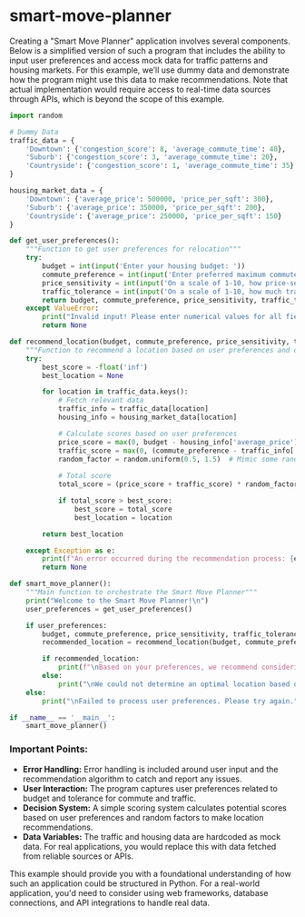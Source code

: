 # smart-move-planner

Creating a "Smart Move Planner" application involves several components. Below is a simplified version of such a program that includes the ability to input user preferences and access mock data for traffic patterns and housing markets. For this example, we’ll use dummy data and demonstrate how the program might use this data to make recommendations. Note that actual implementation would require access to real-time data sources through APIs, which is beyond the scope of this example.

```python
import random

# Dummy Data
traffic_data = {
    'Downtown': {'congestion_score': 8, 'average_commute_time': 40},
    'Suburb': {'congestion_score': 3, 'average_commute_time': 20},
    'Countryside': {'congestion_score': 1, 'average_commute_time': 35}
}

housing_market_data = {
    'Downtown': {'average_price': 500000, 'price_per_sqft': 300},
    'Suburb': {'average_price': 350000, 'price_per_sqft': 200},
    'Countryside': {'average_price': 250000, 'price_per_sqft': 150}
}

def get_user_preferences():
    """Function to get user preferences for relocation"""
    try:
        budget = int(input('Enter your housing budget: '))
        commute_preference = int(input('Enter preferred maximum commute time (minutes): '))
        price_sensitivity = int(input('On a scale of 1-10, how price-sensitive are you? '))
        traffic_tolerance = int(input('On a scale of 1-10, how much traffic can you tolerate? '))
        return budget, commute_preference, price_sensitivity, traffic_tolerance
    except ValueError:
        print("Invalid input! Please enter numerical values for all fields.")
        return None

def recommend_location(budget, commute_preference, price_sensitivity, traffic_tolerance):
    """Function to recommend a location based on user preferences and data"""
    try:
        best_score = -float('inf')
        best_location = None

        for location in traffic_data.keys():
            # Fetch relevant data
            traffic_info = traffic_data[location]
            housing_info = housing_market_data[location]

            # Calculate scores based on user preferences
            price_score = max(0, budget - housing_info['average_price']) * price_sensitivity
            traffic_score = max(0, (commute_preference - traffic_info['average_commute_time'])) * traffic_tolerance
            random_factor = random.uniform(0.5, 1.5)  # Mimic some randomness in the decision, for unpredictability
            
            # Total score
            total_score = (price_score + traffic_score) * random_factor

            if total_score > best_score:
                best_score = total_score
                best_location = location

        return best_location

    except Exception as e:
        print(f"An error occurred during the recommendation process: {e}")
        return None

def smart_move_planner():
    """Main function to orchestrate the Smart Move Planner"""
    print("Welcome to the Smart Move Planner!\n")
    user_preferences = get_user_preferences()

    if user_preferences:
        budget, commute_preference, price_sensitivity, traffic_tolerance = user_preferences
        recommended_location = recommend_location(budget, commute_preference, price_sensitivity, traffic_tolerance)

        if recommended_location:
            print(f"\nBased on your preferences, we recommend considering relocating to {recommended_location}.")
        else:
            print("\nWe could not determine an optimal location based on the provided information.")
    else:
        print("\nFailed to process user preferences. Please try again.")

if __name__ == '__main__':
    smart_move_planner()
```

### Important Points:
- **Error Handling:** Error handling is included around user input and the recommendation algorithm to catch and report any issues.
- **User Interaction:** The program captures user preferences related to budget and tolerance for commute and traffic.
- **Decision System:** A simple scoring system calculates potential scores based on user preferences and random factors to make location recommendations.
- **Data Variables:** The traffic and housing data are hardcoded as mock data. For real applications, you would replace this with data fetched from reliable sources or APIs.

This example should provide you with a foundational understanding of how such an application could be structured in Python. For a real-world application, you'd need to consider using web frameworks, database connections, and API integrations to handle real data.